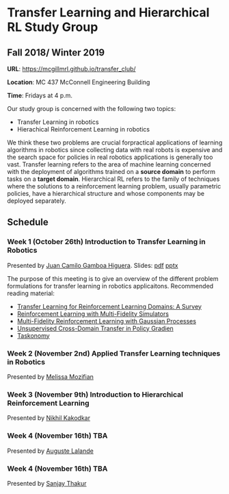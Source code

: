 # Transfer Learning and Hierarchical RL Study Group
## Fall 2018/ Winter 2019

**URL**: https://mcgillmrl.github.io/transfer_club/

**Location**: MC 437 McConnell Engineering Building 

**Time**: Fridays at 4 p.m.

Our study group is concerned with the following two topics:
- Transfer Learning in robotics
- Hierachical Reinforcement Learning in robotics

We think these two problems are crucial forpractical applications of learning algorithms in robotics since collecting data with real robots is expensive and the search space for policies in real robotics applications is generally too vast. Transfer learning refers to the area of machine learning concerned with the deployment of algorithms trained on a __source domain__ to perform tasks on a __target domain__. Hierarchical RL refers to the family of techniques where the solutions to a reinforcement learning problem, usually parametric policies, have a hierarchical structure and whose components may be deployed separately.

## Schedule
### Week 1 (October 26th) Introduction to Transfer Learning in Robotics
Presented by [Juan Camilo Gamboa Higuera](https://github.com/juancamilog). Slides: [pdf](transfer_club01.pdf) [pptx](transfer_club01.pptx)

The purpose of this meeting is to give an overview of the different problem formulations for transfer learning in robotics applicaitons.
Recommended reading material:

 - [Transfer Learning for Reinforcement Learning Domains: A Survey](http://www.jmlr.org/papers/volume10/taylor09a/taylor09a.pdf)
 - [Reinforcement Learning with Multi-Fidelity Simulators](http://acl.mit.edu/papers/Cutler14_ICRA.pdf)
 - [Multi-Fidelity Reinforcement Learning with Gaussian Processes](https://arxiv.org/abs/1712.06489v1)
 - [Unsupervised Cross-Domain Transfer in Policy Gradien](https://www.aaai.org/ocs/index.php/AAAI/AAAI15/paper/viewFile/9916/9879)
 - [Taskonomy](http://taskonomy.stanford.edu/)

### Week 2 (November 2nd) Applied Transfer Learning techniques in Robotics
Presented by [Melissa Mozifian](https://github.com/melfm)

### Week 3 (November 9th) Introduction to Hierarchical Reinforcement Learning
Presented by [Nikhil Kakodkar](https://github.com/acenicks)

### Week 4 (November 16th) TBA
Presented by [Auguste Lalande](https://github.com/augustelalande)

### Week 4 (November 16th) TBA
Presented by [Sanjay Thakur](https://github.com/sanjaythakur)
